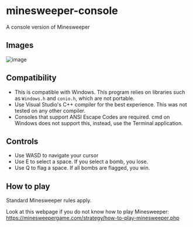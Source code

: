 # minesweeper-console
A console version of Minesweeper

## Images
![image](https://user-images.githubusercontent.com/98898166/177020655-7002c989-2a68-482f-9e79-0e64b961a299.png)


## Compatibility

- This is compatible with Windows. This program relies on libraries such as `Windows.h` and `conio.h`, which are not portable.
- Use Visual Studio's C++ compiler for the best experience. This was not tested on any other compiler.
- Consoles that support ANSI Escape Codes are required. cmd on Windows does not support this, instead, use the Terminal application.

## Controls

- Use WASD to navigate your cursor
- Use E to select a space. If you select a bomb, you lose.
- Use Q to flag a space. If all bombs are flagged, you win.

## How to play

Standard Minesweeper rules apply.

Look at this webpage if you do not know how to play Minesweeper: https://minesweepergame.com/strategy/how-to-play-minesweeper.php
